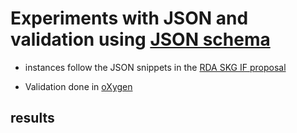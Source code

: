 
# Experiments with JSON and validation using [JSON schema](https://json-schema.org/)

- instances follow the JSON snippets in the [RDA SKG IF proposal](https://skg-if.readthedocs.io/)

- Validation done in [oXygen](https://www.oxygenxml.com/)

 ## results

 
